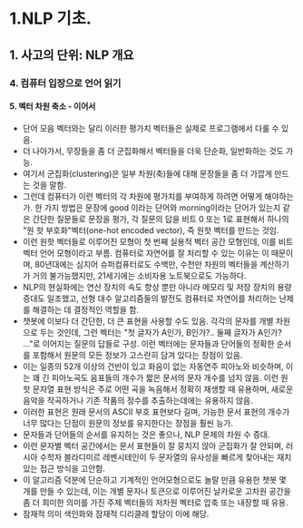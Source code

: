 # 1.NLP 기초.
## 1. 사고의 단위: NLP 개요
### 4. 컴퓨터 입장으로 언어 읽기 
#### 5. 벡터 차원 축소 - 이어서
- 단어 모음 벡터와는 달리 이러한 평가치 벡터들은 실제로 프로그램에서 다룰 수 있음.
- 더 나아가서, 무장들을 좀 더 군집화해서 벡터들을 더욱 단순화, 일반화하는 것도 가능.
- 여기서 군집화(clustering)은 일부 차원(축)들에 대해 문장들을 좀 더 가깝게 만드는 것을 말함.
- 그런데 컴퓨터가 이런 벡터의 각 차원에 평가치를 부여하게 하려면 어떻게 해야하는가. 한 가지 방법은 문장에 good 이라는 단어와 morning이라는 단어가 있는지 같은 간단한 질문들로 문장을 평가, 각 질문의 답을 비트 0 또는 1로 표현해서 하나의 "원 핫 부호화"벡터(one-hot encoded vector), 즉 원핫 벡터를 만드는 것임.
- 이런 원핫 벡터들로 이루어진 모형이 첫 번째 실용적 벡터 공간 모형인데, 이를 비트 벡터 언어 모형이라고 부름. 컴퓨터로 자연어를 잘 처리할 수 있는 이유는 이 때문이며, 80년대에는 심지어 슈퍼컴퓨터로도 수백만, 수천만 차원의 벡터들을 계산하기가 거의 불가능했지만, 21세기에는 소비자용 노트북으로도 가능하다.
- NLP의 현실화에는 연산 장치의 속도 향상 뿐만 아니라 메모리 및 저장 장치의 용량 증대도 일조했고, 선형 대수 알고리즘들의 발전도 컴퓨터로 자연어를 처리하는 난제를 해결하는 데 결정적인 역할을 함.
- 챗봇에 이보다 더 간단한, 더 큰 표현을 사용할 수도 있음. 각각의 문자를 개별 차원으로 두는 것인데, 그런 벡터는 "첫 글자가 A인가, B인가?.. 둘째 글자가 A인가? ..."로 이어지는 질문의 답들로 구성. 이런 벡터에는 문자들과 단어들의 정확한 순서를 포함해서 원문의 모든 정보가 고스란히 담겨 있다는 장점이 있음.
- 이는 일종의 52개 이상의 건반이 있고 화음이 없는 자동연주 피아노와 비슷하며, 이는 꽤 긴 피아노곡도 음표들의 개수가 짧은 문서의 문자 개수를 넘지 않음. 이런 원핫 문자열 표현 방식은 주로 어떤 곡을 녹음해서 정확히 재생할 때 유용하며, 새로운 음악을 작곡하거나 기존 작품의 정수를 추출하는데에는 유용하지 않음.
- 이러한 표현은 원래 문서의 ASCII 부호 표현보다 길며, 가능한 문서 표현의 개수가 너무 많다는 단점이 원문의 정보를 유지한다는 장점을 훨씬 능가.
- 문자들과 단어들의 순서를 유지하는 것은 좋으나, NLP 문제의 차원 수 증대.
- 이런 문자별 벡터 공간에서는 문서 표현들이 잘 뭉치지 않아 군집화가 잘 안되며, 러시아 수학자 블라디미르 레벤시테인이 두 문자열의 유사성을 빠르게 찾아내는 재치 있는 접근 방식을 고안함.
- 이 알고리즘 덕분에 단순하고 기계적인 언어모형으로도 놀랄 만큼 유용한 챗봇 몇 개를 만들 수 있는데, 이는 개별 문자나 토큰으로 이루어진 날카로운 고차원 공간을 좀 더 희미한 의미를 가진 주제 벡터들의 저차원 벡터로 압축 또는 내장할 때 유용.
- 잠재적 의미 색인화와 잠재적 디리클레 할당이 이에 해당.